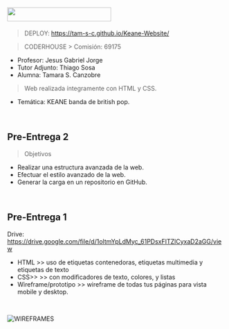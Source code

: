 <h1><img src="https://img.shields.io/badge/CURSO-DESARROLLO WEB-32286E?logo=null&logoColor=black&style=flat" width="240" height="32"/></h1>

> DEPLOY: https://tam-s-c.github.io/Keane-Website/

> CODERHOUSE > Comisión: 69175

* Profesor: Jesus Gabriel Jorge
* Tutor Adjunto: Thiago Sosa
* Alumna: Tamara S. Canzobre

> Web realizada íntegramente con HTML y CSS.

* Temática: KEANE banda de british pop.


<br>
<h2>Pre-Entrega 2</h2>

> Objetivos
- Realizar una estructura avanzada de la web.
- Efectuar el estilo avanzado de la web.
- Generar la carga en un repositorio en GitHub.


<br>
<h2>Pre-Entrega 1</h2>

Drive: https://drive.google.com/file/d/1oltmYpLdMyc_61PDsxFITZlCyxaD2aGG/view

* HTML >> uso de etiquetas contenedoras, etiquetas multimedia y etiquetas de texto
* CSS>> >> con modificadores de texto, colores, y listas
* Wireframe/prototipo >> wireframe de todas tus páginas para vista mobile y desktop.

<br>

![WIREFRAMES](https://i.postimg.cc/y85n6FCX/Wireframe-Keane-Tam-SC.png)




